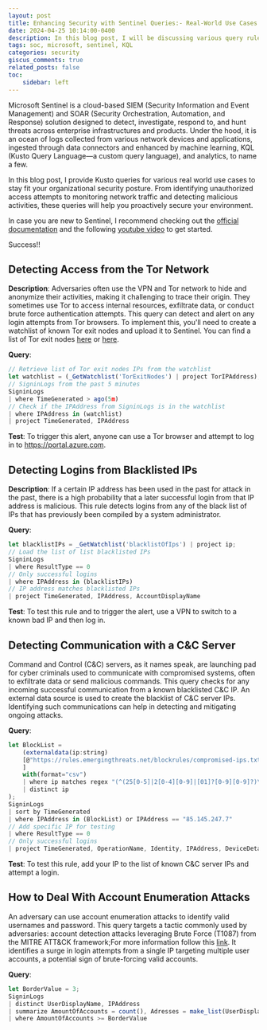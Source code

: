 ```yaml
---
layout: post
title: Enhancing Security with Sentinel Queries:- Real-World Use Cases
date: 2024-04-25 10:14:00-0400
description: In this blog post, I will be discussing various query rules and hunting queries that can be used by SOC analysts to detect and investigate security incidents using Microsoft Sentinel.
tags: soc, microsoft, sentinel, KQL
categories: security
giscus_comments: true
related_posts: false
toc:
    sidebar: left
---
```


Microsoft Sentinel is a cloud-based SIEM (Security Information and Event Management) and SOAR (Security Orchestration, Automation, and Response) solution designed to detect, investigate, respond to, and hunt threats across enterprise infrastructures and products. Under the hood, it is an ocean of logs collected from various network devices and applications, ingested through data connectors and enhanced by machine learning, KQL (Kusto Query Language—a custom query language), and analytics, to name a few.

In this blog post, I provide Kusto queries for various real world use cases to stay fit your organizational security posture. From identifying unauthorized access attempts to monitoring network traffic and detecting malicious activities, these queries will help you proactively secure your environment.

In case you are new to Sentinel, I recommend checking out the [official documentation](https://docs.microsoft.com/en-us/azure/sentinel/overview) and the following [youtube video](https://www.youtube.com/watch?v=xMj7a4Ns_cU) to get started.

Success!!

## Detecting Access from the Tor Network

**Description**:
Adversaries often use the VPN and Tor network to hide and anonymize their activities, making it challenging to trace their origin. They sometimes use Tor to access internal resources, exfiltrate data, or conduct brute force authentication attempts. This query can detect and alert on any login attempts from Tor browsers. To implement this, you'll need to create a watchlist of known Tor exit nodes and upload it to Sentinel. You can find a list of Tor exit nodes [here](https://check.torproject.org/exit-addresses) or [here](https://github.com/SecOps-Institute/Tor-IP-Addresses).

**Query**:

```javascript
// Retrieve list of Tor exit nodes IPs from the watchlist
let watchlist = (_GetWatchlist('TorExitNodes') | project TorIPAddress);
// SigninLogs from the past 5 minutes
SigninLogs
| where TimeGenerated > ago(5m)
// Check if the IPAddress from SigninLogs is in the watchlist
| where IPAddress in (watchlist)
| project TimeGenerated, IPAddress
```

**Test**:
To trigger this alert, anyone can use a Tor browser and attempt to log in to https://portal.azure.com.

## Detecting Logins from Blacklisted IPs

**Description**: If a certain IP address has been used in the past for attack in the past, there is a high probability that a later successful login from that IP address is malicious. This rule detects logins from any of the black list of IPs that has previously been compiled by a system administrator.

**Query**:

```javascript
let blacklistIPs = _GetWatchlist('blacklistOfIps') | project ip;
// Load the list of list blacklisted IPs
SigninLogs
| where ResultType == 0
// Only successful logins
| where IPAddress in (blacklistIPs)
// IP address matches blacklisted IPs
| project TimeGenerated, IPAddress, AccountDisplayName
```

**Test**: To test this rule and to trigger the alert, use a VPN to switch to a known bad IP and then log in.

## Detecting Communication with a C&C Server

Command and Control (C&C) servers, as it names speak, are launching pad for cyber criminals used to communicate with compromised systems, often to exfiltrate data or send malicious commands. This query checks for any incoming successful communication from a known blacklisted C&C IP. An external data source is used to create the blacklist of C&C server IPs. Identifying such communications can help in detecting and mitigating ongoing attacks.

**Query**:

```javascript
let BlockList =
    (externaldata(ip:string)
    [@"https://rules.emergingthreats.net/blockrules/compromised-ips.txt"
    ]
    with(format="csv")
    | where ip matches regex "(^(25[0-5]|2[0-4][0-9]|[01]?[0-9][0-9]?)\\\\.(25[0-5]|2[0-4][0-9]|[01]?[0-9][0-9]?)\\\\.(25[0-5]|2[0-4][0-9]|[01]?[0-9][0-9]?)\\\\.(25[0-5]|2[0-4][0-9]|[01]?[0-9][0-9]?)$)"
    | distinct ip
);
SigninLogs
| sort by TimeGenerated
| where IPAddress in (BlockList) or IPAddress == "85.145.247.7"
// Add specific IP for testing
| where ResultType == 0
// Only successful logins
| project TimeGenerated, OperationName, Identity, IPAddress, DeviceDetail

```

**Test**: To test this rule, add your IP to the list of known C&C server IPs and attempt a login.

## How to Deal With Account Enumeration Attacks

An adversary can use account enumeration attacks to identify valid usernames and password.
This query targets a tactic commonly used by adversaries: account detection attacks leveraging Brute Force (T1087) from the MITRE ATT&CK framework;For more information follow this [link](https://attack.mitre.org/techniques/T1087/). It identifies a surge in login attempts from a single IP targeting multiple user accounts, a potential sign of brute-forcing valid accounts.

**Query**:

```javascript
let BorderValue = 3;
SigninLogs
| distinct UserDisplayName, IPAddress
| summarize AmountOfAccounts = count(), Adresses = make_list(UserDisplayName, 100) by IPAddress
| where AmountOfAccounts >= BorderValue
```
